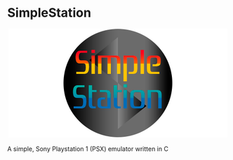 # SimpleStation
<p align="center">
  <img src="resources/banner.png"/>
</p>

A simple, Sony Playstation 1 (PSX) emulator written in C
